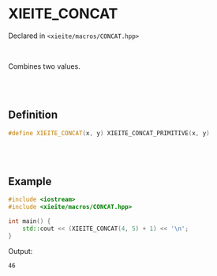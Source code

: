 # XIEITE_CONCAT
Declared in `<xieite/macros/CONCAT.hpp>`

<br/>

Combines two values.

<br/><br/>

## Definition
```cpp
#define XIEITE_CONCAT(x, y) XIEITE_CONCAT_PRIMITIVE(x, y)
```

<br/><br/>

## Example
```cpp
#include <iostream>
#include <xieite/macros/CONCAT.hpp>

int main() {
	std::cout << (XIEITE_CONCAT(4, 5) + 1) << '\n';
}
```
Output:
```
46
```
